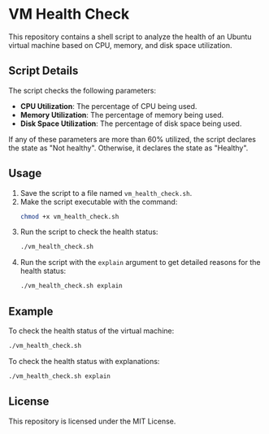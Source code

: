# VM Health Check

This repository contains a shell script to analyze the health of an Ubuntu virtual machine based on CPU, memory, and disk space utilization.

## Script Details
The script checks the following parameters:
- **CPU Utilization**: The percentage of CPU being used.
- **Memory Utilization**: The percentage of memory being used.
- **Disk Space Utilization**: The percentage of disk space being used.

If any of these parameters are more than 60% utilized, the script declares the state as "Not healthy". Otherwise, it declares the state as "Healthy".

## Usage
1. Save the script to a file named `vm_health_check.sh`.
2. Make the script executable with the command:
   ```bash
   chmod +x vm_health_check.sh
   ```
3. Run the script to check the health status:
   ```bash
   ./vm_health_check.sh
   ```
4. Run the script with the `explain` argument to get detailed reasons for the health status:
   ```bash
   ./vm_health_check.sh explain
   ```

## Example
To check the health status of the virtual machine:
```bash
./vm_health_check.sh
```

To check the health status with explanations:
```bash
./vm_health_check.sh explain
```

## License
This repository is licensed under the MIT License.
